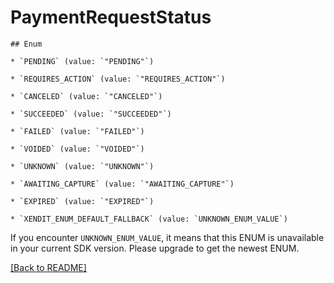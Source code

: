 # PaymentRequestStatus


    ## Enum
    
    * `PENDING` (value: `"PENDING"`)
    
    * `REQUIRES_ACTION` (value: `"REQUIRES_ACTION"`)
    
    * `CANCELED` (value: `"CANCELED"`)
    
    * `SUCCEEDED` (value: `"SUCCEEDED"`)
    
    * `FAILED` (value: `"FAILED"`)
    
    * `VOIDED` (value: `"VOIDED"`)
    
    * `UNKNOWN` (value: `"UNKNOWN"`)
    
    * `AWAITING_CAPTURE` (value: `"AWAITING_CAPTURE"`)
    
    * `EXPIRED` (value: `"EXPIRED"`)
    
    * `XENDIT_ENUM_DEFAULT_FALLBACK` (value: `UNKNOWN_ENUM_VALUE`)

If you encounter `UNKNOWN_ENUM_VALUE`, it means that this ENUM is unavailable in your current SDK version. Please upgrade to get the newest ENUM.

[[Back to README]](../../README.md)


